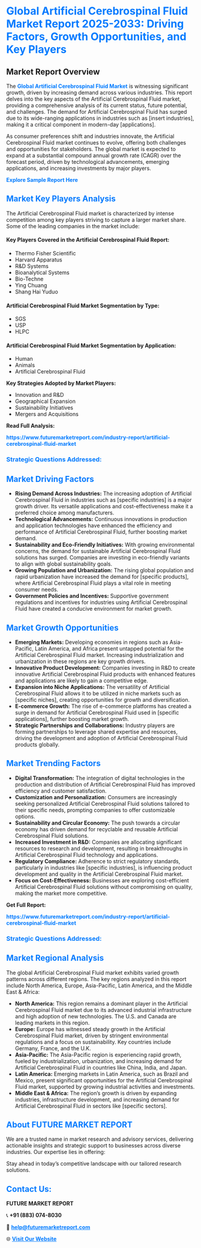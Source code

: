 <h1 style="color: #007BFF;">Global Artificial Cerebrospinal Fluid Market Report 2025-2033: Driving Factors, Growth Opportunities, and Key Players</h1>

<section id="overview">
<h2>Market Report Overview</h2>
<p>The <a href="https://www.futuremarketreport.com/industry-report/artificial-cerebrospinal-fluid-market" style="color: #007BFF; text-decoration: none;"><strong>Global Artificial Cerebrospinal Fluid Market</strong></a> is witnessing significant growth, driven by increasing demand across various industries. This report delves into the key aspects of the Artificial Cerebrospinal Fluid market, providing a comprehensive analysis of its current status, future potential, and challenges. The demand for Artificial Cerebrospinal Fluid has surged due to its wide-ranging applications in industries such as [insert industries], making it a critical component in modern-day [applications].</p>
<p>As consumer preferences shift and industries innovate, the Artificial Cerebrospinal Fluid market continues to evolve, offering both challenges and opportunities for stakeholders. The global market is expected to expand at a substantial compound annual growth rate (CAGR) over the forecast period, driven by technological advancements, emerging applications, and increasing investments by major players.</p>
</section>

<section id="overview">
<p><a href="https://www.futuremarketreport.com/request-sample/reportId=123271" style="color: #007BFF; text-decoration: none;"><strong>Explore Sample Report Here</strong></a></p>
</section>

<section id="key-players">
<h2 style="color: #007BFF;">Market Key Players Analysis</h2>
<p>The Artificial Cerebrospinal Fluid market is characterized by intense competition among key players striving to capture a larger market share. Some of the leading companies in the market include:</p>
<h4>Key Players Covered in the Artificial Cerebrospinal Fluid Report:</h4>
<ul><li>Thermo Fisher Scientific</li><li>Harvard Apparatus</li><li>R&amp;D Systems</li><li>Bioanalytical Systems</li><li>Bio-Techne</li><li>Ying Chuang</li><li>Shang Hai Yuduo</li></ul>
<h4>Artificial Cerebrospinal Fluid Market Segmentation by Type:</h4>
<ul><li>SGS</li><li>USP</li><li>HLPC</li></ul>

<h4>Artificial Cerebrospinal Fluid Market Segmentation by Application:</h4>
<ul><li>Human</li><li>Animals</li><li>Artificial Cerebrospinal Fluid</li></ul>
<p><strong>Key Strategies Adopted by Market Players:</strong></p>
<ul>
<li>Innovation and R&D</li>
<li>Geographical Expansion</li>
<li>Sustainability Initiatives</li>
<li>Mergers and Acquisitions</li>
</ul>
</section>

<section>
<p><strong>Read Full Analysis: </strong></p><a href="https://www.futuremarketreport.com/industry-report/artificial-cerebrospinal-fluid-market" style="color: #007BFF; text-decoration: none;"><strong>https://www.futuremarketreport.com/industry-report/artificial-cerebrospinal-fluid-market</strong></a>
<h3 style="color: #007BFF;">Strategic Questions Addressed:</h3>
</section>

<section id="driving-factors">
<h2 style="color: #007BFF;">Market Driving Factors</h2>
<ul>
<li><strong>Rising Demand Across Industries:</strong> The increasing adoption of Artificial Cerebrospinal Fluid in industries such as [specific industries] is a major growth driver. Its versatile applications and cost-effectiveness make it a preferred choice among manufacturers.</li>
<li><strong>Technological Advancements:</strong> Continuous innovations in production and application technologies have enhanced the efficiency and performance of Artificial Cerebrospinal Fluid, further boosting market demand.</li>
<li><strong>Sustainability and Eco-Friendly Initiatives:</strong> With growing environmental concerns, the demand for sustainable Artificial Cerebrospinal Fluid solutions has surged. Companies are investing in eco-friendly variants to align with global sustainability goals.</li>
<li><strong>Growing Population and Urbanization:</strong> The rising global population and rapid urbanization have increased the demand for [specific products], where Artificial Cerebrospinal Fluid plays a vital role in meeting consumer needs.</li>
<li><strong>Government Policies and Incentives:</strong> Supportive government regulations and incentives for industries using Artificial Cerebrospinal Fluid have created a conducive environment for market growth.</li>
</ul>
</section>

<section id="growth-opportunities">
<h2 style="color: #007BFF;">Market Growth Opportunities</h2>
<ul>
<li><strong>Emerging Markets:</strong> Developing economies in regions such as Asia-Pacific, Latin America, and Africa present untapped potential for the Artificial Cerebrospinal Fluid market. Increasing industrialization and urbanization in these regions are key growth drivers.</li>
<li><strong>Innovative Product Development:</strong> Companies investing in R&D to create innovative Artificial Cerebrospinal Fluid products with enhanced features and applications are likely to gain a competitive edge.</li>
<li><strong>Expansion into Niche Applications:</strong> The versatility of Artificial Cerebrospinal Fluid allows it to be utilized in niche markets such as [specific niches], creating opportunities for growth and diversification.</li>
<li><strong>E-commerce Growth:</strong> The rise of e-commerce platforms has created a surge in demand for Artificial Cerebrospinal Fluid used in [specific applications], further boosting market growth.</li>
<li><strong>Strategic Partnerships and Collaborations:</strong> Industry players are forming partnerships to leverage shared expertise and resources, driving the development and adoption of Artificial Cerebrospinal Fluid products globally.</li>
</ul>
</section>

<section id="trending-factors">
<h2 style="color: #007BFF;">Market Trending Factors</h2>
<ul>
<li><strong>Digital Transformation:</strong> The integration of digital technologies in the production and distribution of Artificial Cerebrospinal Fluid has improved efficiency and customer satisfaction.</li>
<li><strong>Customization and Personalization:</strong> Consumers are increasingly seeking personalized Artificial Cerebrospinal Fluid solutions tailored to their specific needs, prompting companies to offer customizable options.</li>
<li><strong>Sustainability and Circular Economy:</strong> The push towards a circular economy has driven demand for recyclable and reusable Artificial Cerebrospinal Fluid solutions.</li>
<li><strong>Increased Investment in R&D:</strong> Companies are allocating significant resources to research and development, resulting in breakthroughs in Artificial Cerebrospinal Fluid technology and applications.</li>
<li><strong>Regulatory Compliance:</strong> Adherence to strict regulatory standards, particularly in industries like [specific industries], is influencing product development and quality in the Artificial Cerebrospinal Fluid market.</li>
<li><strong>Focus on Cost-Effectiveness:</strong> Businesses are exploring cost-efficient Artificial Cerebrospinal Fluid solutions without compromising on quality, making the market more competitive.</li>
</ul>
</section>

<section>
<p><strong>Get Full Report: </strong></p><a href="https://www.futuremarketreport.com/industry-report/artificial-cerebrospinal-fluid-market" style="color: #007BFF; text-decoration: none;"><strong>https://www.futuremarketreport.com/industry-report/artificial-cerebrospinal-fluid-market</strong></a>
<h3 style="color: #007BFF;">Strategic Questions Addressed:</h3>
</section>


<section id="regional-analysis">
<h2 style="color: #007BFF;">Market Regional Analysis</h2>
<p>The global Artificial Cerebrospinal Fluid market exhibits varied growth patterns across different regions. The key regions analyzed in this report include North America, Europe, Asia-Pacific, Latin America, and the Middle East & Africa:</p>
<ul>
<li><strong>North America:</strong> This region remains a dominant player in the Artificial Cerebrospinal Fluid market due to its advanced industrial infrastructure and high adoption of new technologies. The U.S. and Canada are leading markets in this region.</li>
<li><strong>Europe:</strong> Europe has witnessed steady growth in the Artificial Cerebrospinal Fluid market, driven by stringent environmental regulations and a focus on sustainability. Key countries include Germany, France, and the U.K.</li>
<li><strong>Asia-Pacific:</strong> The Asia-Pacific region is experiencing rapid growth, fueled by industrialization, urbanization, and increasing demand for Artificial Cerebrospinal Fluid in countries like China, India, and Japan.</li>
<li><strong>Latin America:</strong> Emerging markets in Latin America, such as Brazil and Mexico, present significant opportunities for the Artificial Cerebrospinal Fluid market, supported by growing industrial activities and investments.</li>
<li><strong>Middle East & Africa:</strong> The region’s growth is driven by expanding industries, infrastructure development, and increasing demand for Artificial Cerebrospinal Fluid in sectors like [specific sectors].</li>
</ul>
</section>

<footer>
<h2 style="color: #007BFF;">About FUTURE MARKET REPORT</h2>
<p>We are a trusted name in market research and advisory services, delivering actionable insights and strategic support to businesses across diverse industries. Our expertise lies in offering:</p>

<p>Stay ahead in today’s competitive landscape with our tailored research solutions.</p>

<h2 style="color: #007BFF;">Contact Us:</h2>
<p><strong>FUTURE MARKET REPORT</strong></p>
<p>📞 <strong>+91 (883) 074-8030</strong></p>
<p>📧 <strong><a href="mailto:help@futuremarketreport.com" style="color: #007BFF;">help@futuremarketreport.com</a></strong></p>
<p>🌐 <strong><a href="https://www.futuremarketreport.com/" style="color: #007BFF;">Visit Our Website</a></strong></p>
</footer>